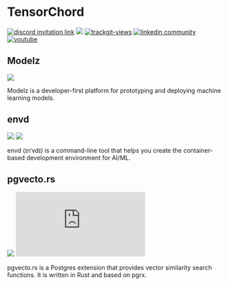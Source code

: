 # TensorChord

<a href="https://discord.gg/KqswhpVgdU"><img alt="discord invitation link" src="https://dcbadge.vercel.app/api/server/KqswhpVgdU?style=flat"></a>
[![](https://shields.io/github/stars/tensorchord?style=social)](https://github.com/tensorchord/)
<a href="https://twitter.com/TensorChord"><img src="https://img.shields.io/twitter/follow/TensorChord?style=social" alt="trackgit-views" /></a>
<a href="https://www.linkedin.com/company/tensorchord"><img src="https://img.shields.io/badge/TensorChord-51-white?logo=linkedin&style=social" alt="linkedin community"></a>
<a href="https://www.youtube.com/channel/UCCA7u-PLO1fP8j1X7Pgut1Q"><img src="https://img.shields.io/youtube/channel/subscribers/UCCA7u-PLO1fP8j1X7Pgut1Q?label=%40TensorChord&style=social" alt="youtube"></a>
<!-- <a href="https://tensorchord.medium.com/"><img src="https://img.shields.io/badge/Medium-@TensorChord-12100E?logo=medium&logoColor=white&style=plastic" alt="medium"></a> -->

## Modelz 

[![](https://img.shields.io/badge/modelz.ai-455946.svg?style=socail&logo=googlechrome&logoColor=white)](https://modelz.ai)

Modelz is a developer-first platform for prototyping and deploying machine learning models.

## envd

[![](https://img.shields.io/badge/envd.tensorchord.ai-455946.svg?style=socail&logo=googlechrome&logoColor=white)](https://envd.tensorchord.ai)
[![](https://shields.io/github/stars/tensorchord/envd?style=social)](https://github.com/tensorchord/envd)

envd (ɪnˈvdɪ) is a command-line tool that helps you create the container-based development environment for AI/ML.

## pgvecto.rs

[![](https://img.shields.io/badge/github.com/tensorchord/pgvecto.rs-455946.svg?style=socail&logo=googlechrome&logoColor=white)](https://github.com/tensorchord/pgvecto.rs) [![](https://shields.io/github/stars/tensorchord/pgvecto.rs?style=social)](https://github.com/tensorchord/pgvecto.rs)

pgvecto.rs is a Postgres extension that provides vector similarity search functions. It is written in Rust and based on pgrx.
